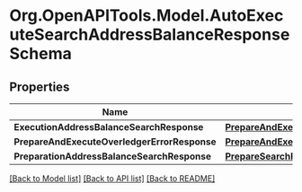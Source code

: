 
# Org.OpenAPITools.Model.AutoExecuteSearchAddressBalanceResponseSchema

## Properties

Name | Type | Description | Notes
------------ | ------------- | ------------- | -------------
**ExecutionAddressBalanceSearchResponse** | [**PrepareAndExecuteSearchAddressBalanceResponse**](PrepareAndExecuteSearchAddressBalanceResponse.md) |  | [optional] 
**PrepareAndExecuteOverledgerErrorResponse** | [**PrepareAndExecuteOverledgerErrorResponse**](PrepareAndExecuteOverledgerErrorResponse.md) |  | [optional] 
**PreparationAddressBalanceSearchResponse** | [**PrepareSearchResponseSchema**](PrepareSearchResponseSchema.md) |  | [optional] 

[[Back to Model list]](../README.md#documentation-for-models)
[[Back to API list]](../README.md#documentation-for-api-endpoints)
[[Back to README]](../README.md)

